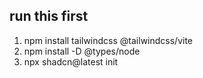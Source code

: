## run this first
1. npm install tailwindcss @tailwindcss/vite
2. npm install -D @types/node
3. npx shadcn@latest init
